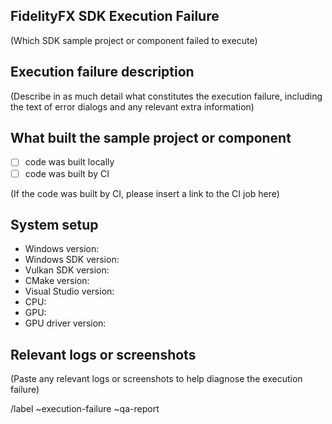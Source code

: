 ## FidelityFX SDK Execution Failure
(Which SDK sample project or component failed to execute)

## Execution failure description
(Describe in as much detail what constitutes the execution failure, including the text of error dialogs and any relevant extra information)

## What built the sample project or component

- [ ] code was built locally
- [ ] code was built by CI

(If the code was built by CI, please insert a link to the CI job here)

## System setup
- Windows version: <PLEASE FILL IN>
- Windows SDK version: <PLEASE FILL IN>
- Vulkan SDK version: <PLEASE FILL IN>
- CMake version: <PLEASE FILL IN>
- Visual Studio version: <PLEASE FILL IN>
- CPU: <PLEASE FILL IN>
- GPU: <PLEASE FILL IN>
- GPU driver version: <PLEASE FILL IN>

## Relevant logs or screenshots
(Paste any relevant logs or screenshots to help diagnose the execution failure)

/label ~execution-failure ~qa-report